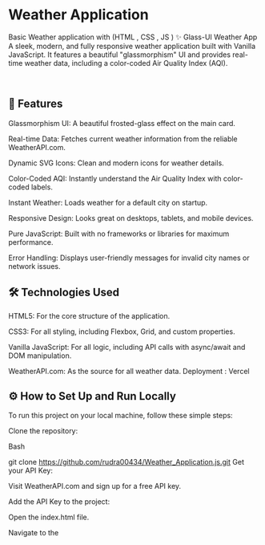 # Weather Application
Basic Weather application with (HTML , CSS , JS ) 
✨ Glass-UI Weather App
A sleek, modern, and fully responsive weather application built with Vanilla JavaScript. It features a beautiful "glassmorphism" UI and provides real-time weather data, including a color-coded Air Quality Index (AQI).

<br>

## 🚀 Features
Glassmorphism UI: A beautiful frosted-glass effect on the main card.

Real-time Data: Fetches current weather information from the reliable WeatherAPI.com.

Dynamic SVG Icons: Clean and modern icons for weather details.

Color-Coded AQI: Instantly understand the Air Quality Index with color-coded labels.

Instant Weather: Loads weather for a default city on startup.

Responsive Design: Looks great on desktops, tablets, and mobile devices.

Pure JavaScript: Built with no frameworks or libraries for maximum performance.

Error Handling: Displays user-friendly messages for invalid city names or network issues.

## 🛠️ Technologies Used
HTML5: For the core structure of the application.

CSS3: For all styling, including Flexbox, Grid, and custom properties.

Vanilla JavaScript: For all logic, including API calls with async/await and DOM manipulation.

WeatherAPI.com: As the source for all weather data.
Deployment : Vercel 

## ⚙️ How to Set Up and Run Locally
To run this project on your local machine, follow these simple steps:

Clone the repository:

Bash

git clone https://github.com/rudra00434/Weather_Application.js.git
Get your API Key:

Visit WeatherAPI.com and sign up for a free API key.

Add the API Key to the project:

Open the index.html file.

Navigate to the <script> section at the bottom.

Find the apiKey constant and replace 'YOUR_API_KEY_HERE' with the key you obtained.

JavaScript

// Find this line in the script
const apiKey = 'YOUR_API_KEY_HERE';
Open in Browser:

Simply open the index.html file in your favorite web browser. That's it!

# 💡 Future Improvements
Show weather for user’s current location using Geolocation API

Toggle between Celsius and Fahrenheit

Add 7-day weather forecast

Improve UI/UX with animations and dark mode

# 🤝 Contributing
Pull requests are welcome! For major changes, please open an issue first to discuss what you would like to change.


